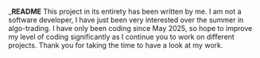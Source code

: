_____README____
This project in its entirety has been written by me. I am not a software developer, I have just been very interested over the summer in algo-trading. 
I have only been coding since May 2025, so hope to improve my level of coding significantly as I continue you to work on different projects.
Thank you for taking the time to have a look at my work.

